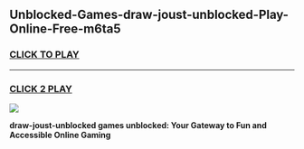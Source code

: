 
## Unblocked-Games-draw-joust-unblocked-Play-Online-Free-m6ta5
<h3>
<a href="https://premium76.site?title=draw-joust-unblocked&ref=26A">CLICK TO PLAY</a></h3>
<hr>

<h3>
<a href="https://premium76.site?title=draw-joust-unblocked&ref=26A">CLICK 2 PLAY</a>
  
</h3>

<a href="https://premium76.site?title=draw-joust-unblocked&ref=26A"><img src="https://clearcache.store/games.png"></a>


**draw-joust-unblocked games unblocked: Your Gateway to Fun and Accessible Online Gaming**
